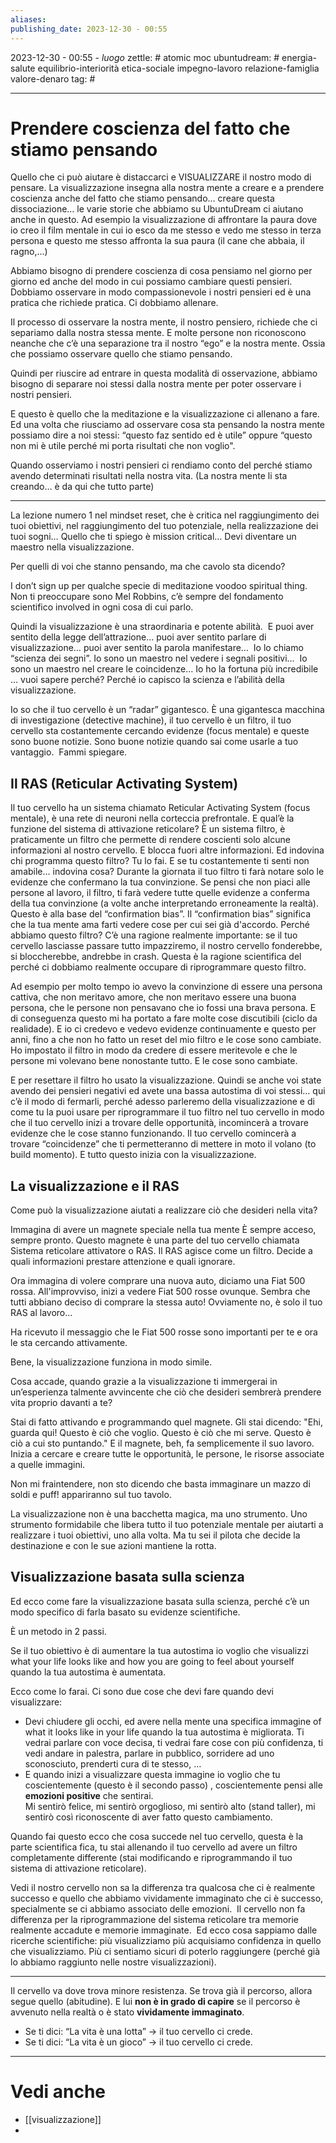 ```yaml
---
aliases: 
publishing_date: 2023-12-30 - 00:55
---
```

2023-12-30 - 00:55 - *luogo*
zettle: # atomic moc
ubuntudream: # energia-salute equilibrio-interiorità etica-sociale impegno-lavoro relazione-famiglia valore-denaro 
tag: #

---
# Prendere coscienza del fatto che stiamo pensando

Quello che ci può aiutare è distaccarci e VISUALIZZARE il nostro modo di pensare.
La visualizzazione insegna alla nostra mente a creare e a prendere coscienza anche del fatto che stiamo pensando… creare questa dissociazione… le varie storie che abbiamo su UbuntuDream ci aiutano anche in questo. Ad esempio la visualizzazione di affrontare la paura dove io creo il film mentale in cui io esco da me stesso e vedo me stesso in terza persona e questo me stesso affronta la sua paura (il cane che abbaia, il ragno,...)

Abbiamo bisogno di prendere coscienza di cosa pensiamo nel giorno per giorno ed anche del modo in cui possiamo cambiare questi pensieri. Dobbiamo osservare in modo compassionevole i nostri pensieri ed è una pratica che richiede pratica. Ci dobbiamo allenare.

Il processo di osservare la nostra mente, il nostro pensiero, richiede che ci separiamo dalla nostra stessa mente. E molte persone non riconoscono neanche che c’è una separazione tra il nostro “ego” e la nostra mente. Ossia che possiamo osservare quello che stiamo pensando.

Quindi per riuscire ad entrare in questa modalità di osservazione, abbiamo bisogno di separare noi stessi dalla nostra mente per poter osservare i nostri pensieri.

E questo è quello che la meditazione e la visualizzazione ci allenano a fare.
Ed una volta che riusciamo ad osservare cosa sta pensando la nostra mente possiamo dire a noi stessi: “questo faz sentido ed è utile” oppure “questo non mi è utile perché mi porta risultati che non voglio".

Quando osserviamo i nostri pensieri ci rendiamo conto del perché stiamo avendo determinati risultati nella nostra vita. (La nostra mente li sta creando… è da qui che tutto parte)

---
La lezione numero 1 nel mindset reset, che è critica nel raggiungimento dei tuoi obiettivi, nel raggiungimento del tuo potenziale, nella realizzazione dei tuoi sogni…
Quello che ti spiego è mission critical…
Devi diventare un maestro nella visualizzazione.

Per quelli di voi che stanno pensando, ma che cavolo sta dicendo? 

I don’t sign up per qualche specie di meditazione voodoo spiritual thing. 
Non ti preoccupare sono Mel Robbins, c’è sempre del fondamento scientifico involved in ogni cosa di cui parlo. 

Quindi la visualizzazione è una straordinaria e potente abilità. 
E puoi aver sentito della legge dell’attrazione… puoi aver sentito parlare di visualizzazione… puoi aver sentito la parola manifestare… 
Io lo chiamo “scienza dei segni”.
Io sono un maestro nel vedere i segnali positivi… 
Io sono un maestro nel creare le coincidenze…
Io ho la fortuna più incredibile … vuoi sapere perché?
Perché io capisco la scienza e l’abilità della visualizzazione. 

Io so che il tuo cervello è un “radar” gigantesco. È una gigantesca macchina di investigazione (detective machine), il tuo cervello è un filtro, il tuo cervello sta costantemente cercando evidenze (focus mentale) e queste sono buone notizie.
Sono buone notizie quando sai come usarle a tuo vantaggio. 
Fammi spiegare.

## Il RAS (Reticular Activating System)

Il tuo cervello ha un sistema chiamato Reticular Activating System (focus mentale), è una rete di neuroni nella corteccia prefrontale. E qual’è la funzione del sistema di attivazione reticolare?
È un sistema filtro, è praticamente un filtro che permette di rendere coscienti solo alcune informazioni al nostro cervello. E blocca fuori altre informazioni. Ed indovina chi programma questo filtro?
Tu lo fai.
E se tu costantemente ti senti non amabile… indovina cosa?
Durante la giornata il tuo filtro ti farà notare solo le evidenze che confermano la tua convinzione.
Se pensi che non piaci alle persone al lavoro, il filtro, ti farà vedere tutte quelle evidenze a conferma della tua convinzione (a volte anche interpretando erroneamente la realtà).
Questo è alla base del “confirmation bias”.
Il “confirmation bias” significa che la tua mente ama farti vedere cose per cui sei già d'accordo.
Perché abbiamo questo filtro?
C’è una ragione realmente importante: se il tuo cervello lasciasse passare tutto impazziremo, il nostro cervello fonderebbe, si bloccherebbe, andrebbe in crash.
Questa è la ragione scientifica del perché ci dobbiamo realmente occupare di riprogrammare questo filtro. 

Ad esempio per molto tempo io avevo la convinzione di essere una persona cattiva, che non meritavo amore, che non meritavo essere una buona persona, che le persone non pensavano che io fossi una brava persona. E di conseguenza questo mi ha portato a fare molte cose discutibili (ciclo da realidade).
E io ci credevo e vedevo evidenze continuamente e questo per anni, fino a che non ho fatto un reset del mio filtro e le cose sono cambiate. 
Ho impostato il filtro in modo da credere di essere meritevole e che le persone mi volevano bene nonostante tutto. E le cose sono cambiate. 

E per resettare il filtro ho usato la visualizzazione.
Quindi se anche voi state avendo dei pensieri negativi ed avete una bassa autostima di voi stessi… qui c’è il modo di fermarli, perché adesso parleremo della visualizzazione e di come tu la puoi usare per riprogrammare il tuo filtro nel tuo cervello in modo che il tuo cervello inizi a trovare delle opportunità, incomincerà a trovare evidenze che le cose stanno funzionando.
Il tuo cervello comincerà a trovare “coincidenze” che ti permetteranno di mettere in moto il volano (to build momento). E tutto questo inizia con la visualizzazione.


## La visualizzazione e il RAS

Come può la visualizzazione aiutati a realizzare ciò che desideri nella vita?

Immagina di avere un magnete speciale nella tua mente
È sempre acceso, sempre pronto.
Questo magnete è una parte del tuo cervello chiamata Sistema reticolare attivatore o RAS.
Il RAS agisce come un filtro.
Decide a quali informazioni prestare attenzione e quali ignorare.

Ora immagina di volere comprare una nuova auto, diciamo una Fiat 500 rossa.
All'improvviso, inizi a vedere Fiat 500 rosse ovunque.
Sembra che tutti abbiano deciso di comprare la stessa auto!
Ovviamente no, è solo il tuo RAS al lavoro...

Ha ricevuto il messaggio che le Fiat 500 rosse sono importanti per te e ora le sta cercando attivamente.

Bene, la visualizzazione funziona in modo simile.

Cosa accade, quando grazie a la visualizzazione ti immergerai in un’esperienza talmente avvincente che ciò che desideri sembrerà prendere vita proprio davanti a te?

Stai di fatto attivando e programmando quel magnete.
Gli stai dicendo: "Ehi, guarda qui! Questo è ciò che voglio. Questo è ciò che mi serve. Questo è ciò a cui sto puntando." E il magnete, beh, fa semplicemente il suo lavoro.
Inizia a cercare e creare tutte le opportunità, le persone, le risorse associate a quelle immagini. 

Non mi fraintendere, non sto dicendo che basta immaginare un mazzo di soldi e puff! appariranno sul tuo tavolo.

La visualizzazione non è una bacchetta magica, ma uno strumento. Uno strumento formidabile che libera tutto il tuo potenziale mentale per aiutarti a realizzare i tuoi obiettivi, uno alla volta. Ma tu sei il pilota che decide la destinazione e con le sue azioni mantiene la rotta. 


## Visualizzazione basata sulla scienza

Ed ecco come fare la visualizzazione basata sulla scienza, perché c’è un modo specifico di farla basato su evidenze scientifiche. 

È un metodo in 2 passi.

Se il tuo obiettivo è di aumentare la tua autostima io voglio che visualizzi what your life looks like and how you are going to feel about yourself quando la tua autostima è aumentata.

Ecco come lo farai.
Ci sono due cose che devi fare quando devi visualizzare:
-   Devi chiudere gli occhi, ed avere nella mente una specifica immagine of what it looks like in your life quando la tua autostima è migliorata. Ti vedrai parlare con voce decisa, ti vedrai fare cose con più confidenza, ti vedi andare in palestra, parlare in pubblico, sorridere ad uno sconosciuto, prenderti cura di te stesso, …
-   E quando inizi a visualizzare questa immagine io voglio che tu coscientemente (questo è il secondo passo) , coscientemente pensi alle **emozioni positive** che sentirai.  
    Mi sentirò felice, mi sentirò orgoglioso, mi sentirò alto (stand taller), mi sentirò così riconoscente di aver fatto questo cambiamento. 

Quando fai questo ecco che cosa succede nel tuo cervello, questa è la parte scientifica fica, tu stai allenando il tuo cervello ad avere un filtro completamente differente (stai modificando e riprogrammando il tuo sistema di attivazione reticolare). 

Vedi il nostro cervello non sa la differenza tra qualcosa che ci è realmente successo e quello che abbiamo vividamente immaginato che ci è successo, specialmente se ci abbiamo associato delle emozioni. 
Il cervello non fa differenza per la riprogrammazione del sistema reticolare tra memorie realmente accadute e memorie immaginate. 
Ed ecco cosa sappiamo dalle ricerche scientifiche: più visualizziamo più acquisiamo confidenza in quello che visualizziamo. Più ci sentiamo sicuri di poterlo raggiungere (perché già lo abbiamo raggiunto nelle nostre visualizzazioni). 

---
Il cervello va dove trova minore resistenza.
Se trova già il percorso, allora segue quello (abitudine).
E lui **non è in grado di capire** se il percorso è avvenuto nella realtà o è stato **vividamente immaginato**.
-   Se ti dici: “La vita è una lotta” → il tuo cervello ci crede.    
-   Se ti dici: “La vita è un gioco” → il tuo cervello ci crede.





---
# Vedi anche
- [[visualizzazione]]
- 